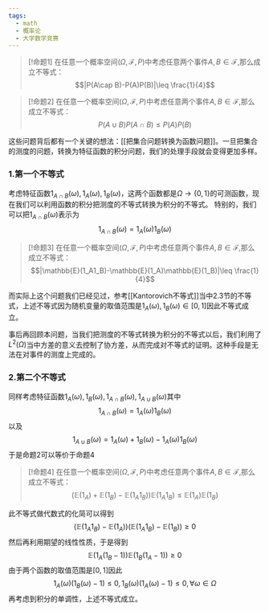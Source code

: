 ```yaml
---
tags:
  - math
  - 概率论
  - 大学数学竞赛
---
```


> [!命题1]
> 在任意一个概率空间$(\Omega,\mathcal{F},P)$中考虑任意两个事件$A,B\in \mathcal{F}$,那么成立不等式：
> $$|P(A\cap B)-P(A)P(B)|\leq \frac{1}{4}$$


> [!命题2]
> 在任意一个概率空间$(\Omega,\mathcal{F},P)$中考虑任意两个事件$A,B\in \mathcal{F}$,那么成立不等式：
> $$P(A\cup B)P(A\cap B)\leq P(A)P(B)$$

这些问题背后都有一个关键的想法：[[把集合问题转换为函数问题]]。一旦把集合的测度的问题，转换为特征函数的积分问题，我们的处理手段就会变得更加多样。

### 1.第一个不等式

考虑特征函数$1_{A\cap B}(\omega),1_A(\omega),1_B(\omega)$，这两个函数都是$\Omega\to \{0,1\}$的可测函数，现在我们可以利用函数的积分把测度的不等式转换为积分的不等式。
特别的，我们可以把$1_{A\cap B}(\omega)$表示为$$1_{A\cap B}(\omega)=1_A(\omega)1_B(\omega)$$
> [!命题3]
> 在任意一个概率空间$(\Omega,\mathcal{F},P)$中考虑任意两个事件$A,B\in \mathcal{F}$,那么成立不等式：
> $$|\mathbb{E}(1_A1_B)-\mathbb{E}(1_A)\mathbb{E}(1_B)|\leq \frac{1}{4}$$

而实际上这个问题我们已经见过，参考[[Kantorovich不等式]]当中2.3节的不等式，上述不等式因为随机变量的取值范围是$1_A(\omega),1_B(\omega)\in [0,1]$因此不等式成立。

事后再回顾本问题，当我们把测度的不等式转换为积分的不等式以后，我们利用了$L^2(\Omega)$当中方差的意义去控制了协方差，从而完成对不等式的证明。这种手段是无法在对事件的测度上完成的。

### 2.第二个不等式

同样考虑特征函数$1_A(\omega),1_B(\omega),1_{A\cap B}(\omega),1_{A\cup B}(\omega)$其中$$1_{A\cap B}(\omega)=1_A(\omega)1_B(\omega)$$以及$$1_{A\cup B}(\omega)=1_A(\omega)+1_{B}(\omega)-1_A(\omega)1_B(\omega)$$于是命题2可以等价于命题4

> [!命题4]
> 在任意一个概率空间$(\Omega,\mathcal{F},P)$中考虑任意两个事件$A,B\in \mathcal{F}$,那么成立不等式：
> $$(\mathbb{E}(1_A)+\mathbb{E}(1_B)-\mathbb{E}(1_A1_B))\mathbb{E}(1_A1_B)\leq \mathbb{E}(1_A)\mathbb{E}(1_B)$$

此不等式做代数式的化简可以得到$$(\mathbb{E}(1_A1_B)-\mathbb{E}(1_A))(\mathbb{E}(1_A1_B)-\mathbb{E}(1_B))\geq 0$$然后再利用期望的线性性质，于是得到$$\mathbb{E}(1_A(1_B-1))\mathbb{E}(1_B(1_A-1))\geq 0$$由于两个函数的取值范围是$[0,1]$因此$$1_A(\omega)(1_B(\omega)-1)\leq 0,1_B(\omega)(1_A(\omega)-1)\leq 0,\forall \omega \in \Omega$$再考虑到积分的单调性，上述不等式成立。
